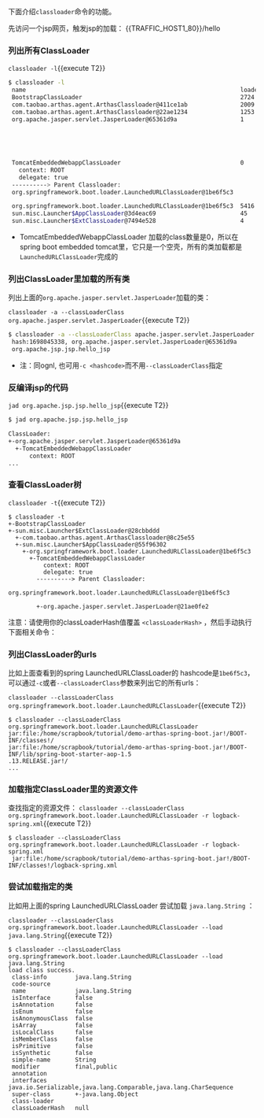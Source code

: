 下面介绍`classloader`命令的功能。

先访问一个jsp网页，触发jsp的加载： {{TRAFFIC_HOST1_80}}/hello

### 列出所有ClassLoader

`classloader -l`{{execute T2}}

```bash
$ classloader -l
 name                                                             loadedCount  hash      parent
 BootstrapClassLoader                                             2724         null      null
 com.taobao.arthas.agent.ArthasClassloader@411ce1ab               2009         411ce1ab  sun.misc.Launcher$ExtClassLoader@7494e528
 com.taobao.arthas.agent.ArthasClassloader@22ae1234               1253         22ae1234  sun.misc.Launcher$ExtClassLoader@7494e528
 org.apache.jasper.servlet.JasperLoader@65361d9a                  1            65361d9a  TomcatEmbeddedWebappClassLoader
                                                                                           context: ROOT
                                                                                           delegate: true
                                                                                         ----------> Parent Classloader:
                                                                                         org.springframework.boot.loader.LaunchedURLClassLoader@1be6f5c3

 TomcatEmbeddedWebappClassLoader                                  0            8546cd5   org.springframework.boot.loader.LaunchedURLClassLoader@1be6f5c3
   context: ROOT
   delegate: true
 ----------> Parent Classloader:
 org.springframework.boot.loader.LaunchedURLClassLoader@1be6f5c3

 org.springframework.boot.loader.LaunchedURLClassLoader@1be6f5c3  5416         1be6f5c3  sun.misc.Launcher$AppClassLoader@3d4eac69
 sun.misc.Launcher$AppClassLoader@3d4eac69                        45           3d4eac69  sun.misc.Launcher$ExtClassLoader@7494e528
 sun.misc.Launcher$ExtClassLoader@7494e528                        4            7494e528  null
```

* TomcatEmbeddedWebappClassLoader 加载的class数量是0，所以在spring boot embedded tomcat里，它只是一个空壳，所有的类加载都是`LaunchedURLClassLoader`完成的


### 列出ClassLoader里加载的所有类

列出上面的`org.apache.jasper.servlet.JasperLoader`加载的类：

`classloader -a --classLoaderClass org.apache.jasper.servlet.JasperLoader`{{execute T2}}

```bash
$ classloader -a --classLoaderClass apache.jasper.servlet.JasperLoader
 hash:1698045338, org.apache.jasper.servlet.JasperLoader@65361d9a
 org.apache.jsp.jsp.hello_jsp
```

* 注：同ognl, 也可用`-c <hashcode>`而不用`--classLoaderClass`指定

### 反编译jsp的代码

`jad org.apache.jsp.jsp.hello_jsp`{{execute T2}}

```bash
$ jad org.apache.jsp.jsp.hello_jsp

ClassLoader:
+-org.apache.jasper.servlet.JasperLoader@65361d9a
  +-TomcatEmbeddedWebappClassLoader
      context: ROOT
...
```

### 查看ClassLoader树


`classloader -t`{{execute T2}}

```
$ classloader -t
+-BootstrapClassLoader
+-sun.misc.Launcher$ExtClassLoader@28cbbddd
  +-com.taobao.arthas.agent.ArthasClassloader@8c25e55
  +-sun.misc.Launcher$AppClassLoader@55f96302
    +-org.springframework.boot.loader.LaunchedURLClassLoader@1be6f5c3
      +-TomcatEmbeddedWebappClassLoader
          context: ROOT
          delegate: true
        ----------> Parent Classloader:
        org.springframework.boot.loader.LaunchedURLClassLoader@1be6f5c3

        +-org.apache.jasper.servlet.JasperLoader@21ae0fe2
```
注意：请使用你的classLoaderHash值覆盖 `<classLoaderHash>` ，然后手动执行下面相关命令：

### 列出ClassLoader的urls

比如上面查看到的spring LaunchedURLClassLoader的 hashcode是`1be6f5c3`，可以通过`-c`或者`--classLoaderClass`参数来列出它的所有urls：

`classloader --classLoaderClass org.springframework.boot.loader.LaunchedURLClassLoader`{{execute T2}}

```
$ classloader --classLoaderClass org.springframework.boot.loader.LaunchedURLClassLoader
jar:file:/home/scrapbook/tutorial/demo-arthas-spring-boot.jar!/BOOT-INF/classes!/
jar:file:/home/scrapbook/tutorial/demo-arthas-spring-boot.jar!/BOOT-INF/lib/spring-boot-starter-aop-1.5
.13.RELEASE.jar!/
...
```

### 加载指定ClassLoader里的资源文件

查找指定的资源文件： `classloader --classLoaderClass org.springframework.boot.loader.LaunchedURLClassLoader -r logback-spring.xml`{{execute T2}}

```
$ classloader --classLoaderClass org.springframework.boot.loader.LaunchedURLClassLoader -r logback-spring.xml
 jar:file:/home/scrapbook/tutorial/demo-arthas-spring-boot.jar!/BOOT-INF/classes!/logback-spring.xml
```

### 尝试加载指定的类

比如用上面的spring LaunchedURLClassLoader 尝试加载 `java.lang.String` ：

`classloader --classLoaderClass org.springframework.boot.loader.LaunchedURLClassLoader --load java.lang.String`{{execute T2}}

```
$ classloader --classLoaderClass org.springframework.boot.loader.LaunchedURLClassLoader --load java.lang.String
load class success.
 class-info        java.lang.String
 code-source
 name              java.lang.String
 isInterface       false
 isAnnotation      false
 isEnum            false
 isAnonymousClass  false
 isArray           false
 isLocalClass      false
 isMemberClass     false
 isPrimitive       false
 isSynthetic       false
 simple-name       String
 modifier          final,public
 annotation
 interfaces        java.io.Serializable,java.lang.Comparable,java.lang.CharSequence
 super-class       +-java.lang.Object
 class-loader
 classLoaderHash   null
```


